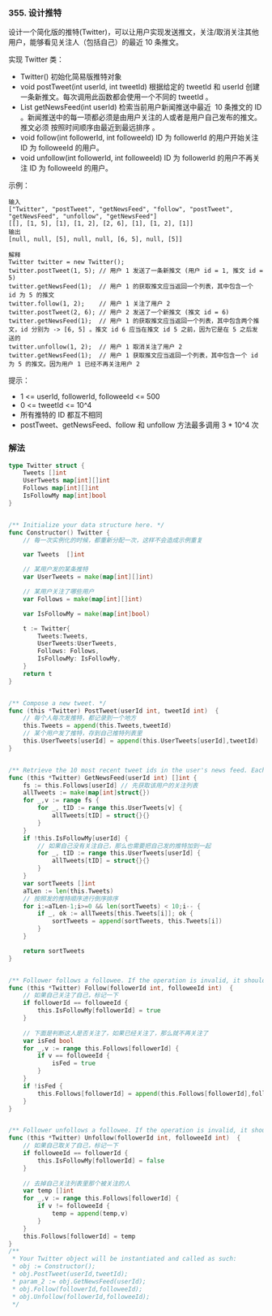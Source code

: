 ### 355. 设计推特
设计一个简化版的推特(Twitter)，可以让用户实现发送推文，关注/取消关注其他用户，能够看见关注人（包括自己）的最近 10 条推文。

实现 Twitter 类：

- Twitter() 初始化简易版推特对象
- void postTweet(int userId, int tweetId) 根据给定的 tweetId 和 userId 创建一条新推文。每次调用此函数都会使用一个不同的 tweetId 。
- List<Integer> getNewsFeed(int userId) 检索当前用户新闻推送中最近  10 条推文的 ID 。新闻推送中的每一项都必须是由用户关注的人或者是用户自己发布的推文。推文必须 按照时间顺序由最近到最远排序 。
- void follow(int followerId, int followeeId) ID 为 followerId 的用户开始关注 ID 为 followeeId 的用户。
- void unfollow(int followerId, int followeeId) ID 为 followerId 的用户不再关注 ID 为 followeeId 的用户。

示例：
```
输入
["Twitter", "postTweet", "getNewsFeed", "follow", "postTweet", "getNewsFeed", "unfollow", "getNewsFeed"]
[[], [1, 5], [1], [1, 2], [2, 6], [1], [1, 2], [1]]
输出
[null, null, [5], null, null, [6, 5], null, [5]]

解释
Twitter twitter = new Twitter();
twitter.postTweet(1, 5); // 用户 1 发送了一条新推文 (用户 id = 1, 推文 id = 5)
twitter.getNewsFeed(1);  // 用户 1 的获取推文应当返回一个列表，其中包含一个 id 为 5 的推文
twitter.follow(1, 2);    // 用户 1 关注了用户 2
twitter.postTweet(2, 6); // 用户 2 发送了一个新推文 (推文 id = 6)
twitter.getNewsFeed(1);  // 用户 1 的获取推文应当返回一个列表，其中包含两个推文，id 分别为 -> [6, 5] 。推文 id 6 应当在推文 id 5 之前，因为它是在 5 之后发送的
twitter.unfollow(1, 2);  // 用户 1 取消关注了用户 2
twitter.getNewsFeed(1);  // 用户 1 获取推文应当返回一个列表，其中包含一个 id 为 5 的推文。因为用户 1 已经不再关注用户 2
```

提示：

- 1 <= userId, followerId, followeeId <= 500
- 0 <= tweetId <= 10^4
- 所有推特的 ID 都互不相同
- postTweet、getNewsFeed、follow 和 unfollow 方法最多调用 3 * 10^4 次

### 解法
```go
type Twitter struct {
	Tweets []int
	UserTweets map[int][]int
	Follows map[int][]int
	IsFollowMy map[int]bool
}


/** Initialize your data structure here. */
func Constructor() Twitter {
	// 每一次实例化的时候，都重新分配一次，这样不会造成示例重复

	var Tweets  []int

	// 某用户发的某条推特
	var UserTweets = make(map[int][]int)

	// 某用户关注了哪些用户
	var Follows = make(map[int][]int)

	var IsFollowMy = make(map[int]bool)

	t := Twitter{
		Tweets:Tweets,
		UserTweets:UserTweets,
		Follows: Follows,
		IsFollowMy: IsFollowMy,
	}
	return t
}


/** Compose a new tweet. */
func (this *Twitter) PostTweet(userId int, tweetId int)  {
	// 每个人每次发推特，都记录到一个地方
	this.Tweets = append(this.Tweets,tweetId)
	// 某个用户发了推特，存到自己推特列表里
	this.UserTweets[userId] = append(this.UserTweets[userId],tweetId)
}


/** Retrieve the 10 most recent tweet ids in the user's news feed. Each item in the news feed must be posted by users who the user followed or by the user herself. Tweets must be ordered from most recent to least recent. */
func (this *Twitter) GetNewsFeed(userId int) []int {
	fs := this.Follows[userId] // 先获取该用户的关注列表
	allTweets := make(map[int]struct{})
	for _,v := range fs {
        for _, tID := range this.UserTweets[v] {
            allTweets[tID] = struct{}{}
        } 
	}
	if !this.IsFollowMy[userId] {
		// 如果自己没有关注自己，那么也需要把自己发的推特加到一起
        for _, tID := range this.UserTweets[userId] {
            allTweets[tID] = struct{}{}
        } 
	}
	var sortTweets []int
	aTLen := len(this.Tweets)
	// 按照发的推特顺序进行倒序排序
	for i:=aTLen-1;i>=0 && len(sortTweets) < 10;i-- {
        if _, ok := allTweets[this.Tweets[i]]; ok {
            sortTweets = append(sortTweets, this.Tweets[i])
        }
	}

	return sortTweets
}


/** Follower follows a followee. If the operation is invalid, it should be a no-op. */
func (this *Twitter) Follow(followerId int, followeeId int)  {
	// 如果自己关注了自己，标记一下
	if followerId == followeeId {
		this.IsFollowMy[followerId] = true
	}
	
	// 下面是判断这人是否关注了，如果已经关注了，那么就不再关注了
	var isFed bool
	for _,v := range this.Follows[followerId] {
		if v == followeeId {
			isFed = true
		}
	}
	if !isFed {
		this.Follows[followerId] = append(this.Follows[followerId],followeeId)
	}
}


/** Follower unfollows a followee. If the operation is invalid, it should be a no-op. */
func (this *Twitter) Unfollow(followerId int, followeeId int)  {
	// 如果自己取关了自己，标记一下
	if followeeId == followerId {
		this.IsFollowMy[followerId] = false
	}
	
	// 去掉自己关注列表里那个被关注的人
	var temp []int
	for _,v := range this.Follows[followerId] {
		if v != followeeId {
			temp = append(temp,v)
		}
	}
	this.Follows[followerId] = temp
}
/**
 * Your Twitter object will be instantiated and called as such:
 * obj := Constructor();
 * obj.PostTweet(userId,tweetId);
 * param_2 := obj.GetNewsFeed(userId);
 * obj.Follow(followerId,followeeId);
 * obj.Unfollow(followerId,followeeId);
 */


```